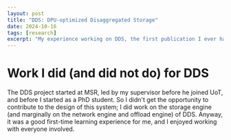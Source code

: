 ```yaml
---
layout: post
title: "DDS: DPU-optimized Disaggregated Storage"
date: 2024-10-16
tags: [research]
excerpt: "My experience working on DDS, the first publication I ever had"
---
```

# Work I did (and did not do) for DDS

The DDS project started at MSR, led by my supervisor before he joined UoT, and before I started as a PhD student. So I didn't get the opportunity to contribute to the design of this system; I did work on the storage engine (and marginally on the network engine and offload engine) of DDS. Anyway, it was a good first-time learning experience for me, and I enjoyed working with everyone involved.
